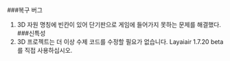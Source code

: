 ###복구 버그
1. 3D 자원 명칭에 빈칸이 있어 단기판으로 게임에 들어가지 못하는 문제를 해결했다.
###신특성
1. 3D 프로젝트는 더 이상 수제 코드를 수정할 필요가 없습니다. Layaiair 1.7.20 beta 를 직접 사용하십시오.